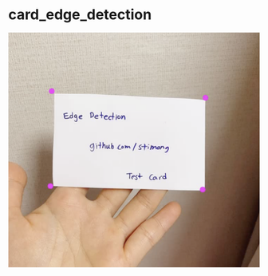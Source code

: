 # card_edge_detection
![alt text](https://github.com/stimong/card_edge_detection/blob/main/s01.png?raw=true)

